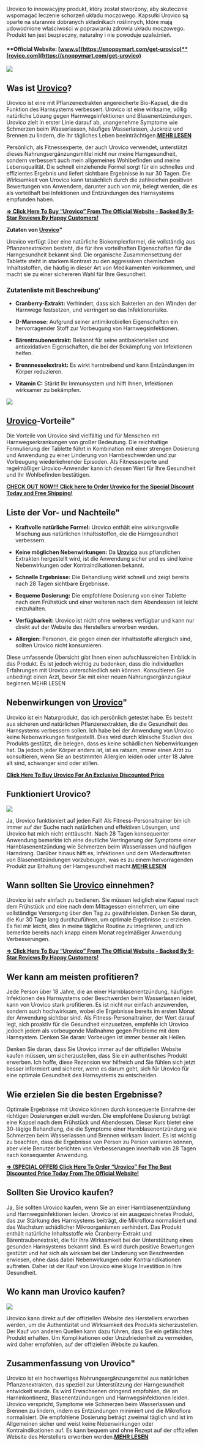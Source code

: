 Urovico to innowacyjny produkt, który został stworzony, aby skutecznie wspomagać leczenie schorzeń układu moczowego. Kapsułki Urovico są oparte na starannie dobranych składnikach roślinnych, które mają udowodnione właściwości w poprawianiu zdrowia układu moczowego. Produkt ten jest bezpieczny, naturalny i nie powoduje uzależnień.

#### **Official Website: [www.u](https://snoppymart.com/get-urovico)**[rovico.com](https://snoppymart.com/get-urovico)

[![](https://blogger.googleusercontent.com/img/b/R29vZ2xl/AVvXsEieJw6hItO2wIkGDnqJBvBXzB5CDDHXI946fYwW67akjouPKAHo4i46iw4IhiRn7UrdwvecF76if-0jKakfZdreDXdmXo4zdg6_sR5K2WtTO7lBh4qHSP02MqlU9ALVX1w4J6PAN_BDTRqH6K_vd5A1IWeA7ER8EPIvlHgK9bCJwfG4vw2D9j6PB7lYals/w640-h372/755f26747ad71fedeb086afbb4306ef4.png)](https://snoppymart.com/get-urovico)

**Was ist [Urovico](https://www.facebook.com/people/Urovico-Harntabletten/61553305271115/)?**
---------------------------------------------------------------------------------------------

Urovico ist eine mit Pflanzenextrakten angereicherte Bio-Kapsel, die die Funktion des Harnsystems verbessert. Urovico ist eine wirksame, völlig natürliche Lösung gegen Harnwegsinfektionen und Blasenentzündungen. Urovico zielt in erster Linie darauf ab, unangenehme Symptome wie Schmerzen beim Wasserlassen, häufiges Wasserlassen, Juckreiz und Brennen zu lindern, die Ihr tägliches Leben beeinträchtigen.**[MEHR LESEN](https://snoppymart.com/get-urovico)**

Persönlich, als Fitnessexperte, der auch Urovico verwendet, unterstützt dieses Nahrungsergänzungsmittel nicht nur meine Harngesundheit, sondern verbessert auch mein allgemeines Wohlbefinden und meine Lebensqualität. Die schnell einziehende Formel sorgt für ein schnelles und effizientes Ergebnis und liefert sichtbare Ergebnisse in nur 30 Tagen. Die Wirksamkeit von Urovico kann tatsächlich durch die zahlreichen positiven Bewertungen von Anwendern, darunter auch von mir, belegt werden, die es als vorteilhaft bei Infektionen und Entzündungen des Harnsystems empfunden haben.

**[\=> Click Here To Buy “Urovico” From The Official Website - Backed By 5-Star Reviews By Happy Customers!](https://snoppymart.com/get-urovico)**

**Zutaten von [Urovico](https://sites.google.com/view/urovicodaliradinegativnamiljen/home)"**

Urovico verfügt über eine natürliche Biokomplexformel, die vollständig aus Pflanzenextrakten besteht, die für ihre vorteilhaften Eigenschaften für die Harngesundheit bekannt sind. Die organische Zusammensetzung der Tablette steht in starkem Kontrast zu den aggressiven chemischen Inhaltsstoffen, die häufig in dieser Art von Medikamenten vorkommen, und macht sie zu einer sichereren Wahl für Ihre Gesundheit.

### **Zutatenliste mit Beschreibung'**

*   **Cranberry-Extrakt:** Verhindert, dass sich Bakterien an den Wänden der Harnwege festsetzen, und verringert so das Infektionsrisiko.

*   **D-Mannose:** Aufgrund seiner antimikrobiellen Eigenschaften ein hervorragender Stoff zur Vorbeugung von Harnwegsinfektionen.

*   **Bärentraubenextrakt:** Bekannt für seine antibakteriellen und antioxidativen Eigenschaften, die bei der Bekämpfung von Infektionen helfen.

*   **Brennnesselextrakt:** Es wirkt harntreibend und kann Entzündungen im Körper reduzieren.

*   **Vitamin C:** Stärkt Ihr Immunsystem und hilft Ihnen, Infektionen wirksamer zu bekämpfen.

[![](https://blogger.googleusercontent.com/img/b/R29vZ2xl/AVvXsEgx8QCFoR2iuLYiAe1TNp-50-vwS-5NMt1RkmZC2wU2v6srh5g0K5NX_7O9eDCNVeyNjOBNSZVNtGs1TeqlmTUtPodPjgdvApBE9Wi_PW4Doxl0lDifYBdvDsjaFQoVStwuz7eD88jn1_5XObXRAcRBB4WSzJwNwjIMS9GNViXt1vwRrdon8F8zDAjMcss/w640-h372/181ff06fdb9365c49868a85c4b96ce95.png)](https://snoppymart.com/get-urovico)

**[Urovico](https://sites.google.com/view/urovicodaliradinegativnamiljen/home)\-Vorteile"**
-------------------------------------------------------------------------------------------

Die Vorteile von Urovico sind vielfältig und für Menschen mit Harnwegserkrankungen von großer Bedeutung. Die reichhaltige Formulierung der Tablette führt in Kombination mit einer strengen Dosierung und Anwendung zu einer Linderung von Harnbeschwerden und zur Vorbeugung wiederkehrender Episoden. Als Fitnessexperte und regelmäßiger Urovico-Anwender kann ich dessen Wert für Ihre Gesundheit und Ihr Wohlbefinden bestätigen.

**[CHECK OUT NOW!!! Click here to Order Urovico for the Special Discount Today and Free Shipping!](https://snoppymart.com/get-urovico)**

**Liste der Vor- und Nachteile"**
---------------------------------

*   **Kraftvolle natürliche Formel:** Urovico enthält eine wirkungsvolle Mischung aus natürlichen Inhaltsstoffen, die die Harngesundheit verbessern.

*   **Keine möglichen Nebenwirkungen:** Da [**Urovico**](https://groups.google.com/g/urovico-czy-to-oszustwo/c/o-kZTD30X_s) aus pflanzlichen Extrakten hergestellt wird, ist die Anwendung sicher und es sind keine Nebenwirkungen oder Kontraindikationen bekannt.

*   **Schnelle Ergebnisse:** Die Behandlung wirkt schnell und zeigt bereits nach 28 Tagen sichtbare Ergebnisse.

*   **Bequeme Dosierung:** Die empfohlene Dosierung von einer Tablette nach dem Frühstück und einer weiteren nach dem Abendessen ist leicht einzuhalten.

*   **Verfügbarkeit:** Urovico ist nicht ohne weiteres verfügbar und kann nur direkt auf der Website des Herstellers erworben werden.

*   **Allergien:** Personen, die gegen einen der Inhaltsstoffe allergisch sind, sollten Urovico nicht konsumieren.

Diese umfassende Übersicht gibt Ihnen einen aufschlussreichen Einblick in das Produkt. Es ist jedoch wichtig zu bedenken, dass die individuellen Erfahrungen mit Urovico unterschiedlich sein können. Konsultieren Sie unbedingt einen Arzt, bevor Sie mit einer neuen Nahrungsergänzungskur beginnen.MEHR LESEN

**Nebenwirkungen von [Urovico](https://groups.google.com/g/urovico-czy-to-oszustwo/c/o-kZTD30X_s)"**
----------------------------------------------------------------------------------------------------

Urovico ist ein Naturprodukt, das ich persönlich getestet habe. Es besteht aus sicheren und natürlichen Pflanzenextrakten, die die Gesundheit des Harnsystems verbessern sollen. Ich habe bei der Anwendung von Urovico keine Nebenwirkungen festgestellt. Dies wird durch klinische Studien des Produkts gestützt, die belegen, dass es keine schädlichen Nebenwirkungen hat. Da jedoch jeder Körper anders ist, ist es ratsam, immer einen Arzt zu konsultieren, wenn Sie an bestimmten Allergien leiden oder unter 18 Jahre alt sind, schwanger sind oder stillen.

**[Click Here To Buy Urovico For An Exclusive Discounted Price](https://snoppymart.com/get-urovico)**

**Funktioniert Urovico?**
-------------------------

[![](https://blogger.googleusercontent.com/img/b/R29vZ2xl/AVvXsEj6S47CruH-BtkR8hw1ZrU0JKK5dgBbz-t4kTUJfl2uB-4H8UuiYJ5YH5qZozqVgKmV-Qh8Pp0nzQXA1qQmpCWD5M0rjn7nqNuvijqBa8MJw1G5pD2jaykji16EjmY4Oqc2dGNZH5BfCtdQVk2WbD9HZGUwGYH5nyxe_MEy7_pNf9fi6Drkt3sBDNOUUTY/w640-h268/031225096b6f1da11b99eaaba268daa7.png)](https://snoppymart.com/get-urovico)

Ja, Urovico funktioniert auf jeden Fall! Als Fitness-Personaltrainer bin ich immer auf der Suche nach natürlichen und effektiven Lösungen, und Urovico hat mich nicht enttäuscht. Nach 28 Tagen konsequenter Anwendung bemerkte ich eine deutliche Verringerung der Symptome einer Harnblasenentzündung wie Schmerzen beim Wasserlassen und häufigen Harndrang. Darüber hinaus hilft es, Infektionen und dem Wiederauftreten von Blasenentzündungen vorzubeugen, was es zu einem hervorragenden Produkt zur Erhaltung der Harngesundheit macht.**[MEHR LESEN](https://snoppymart.com/get-urovico)**

**Wann sollten Sie [Urovico](https://groups.google.com/g/urovico-czy-to-oszustwo/c/o-kZTD30X_s) einnehmen?**
------------------------------------------------------------------------------------------------------------

Urovico ist sehr einfach zu bedienen. Sie müssen lediglich eine Kapsel nach dem Frühstück und eine nach dem Mittagessen einnehmen, um eine vollständige Versorgung über den Tag zu gewährleisten. Denken Sie daran, die Kur 30 Tage lang durchzuführen, um optimale Ergebnisse zu erzielen. Es fiel mir leicht, dies in meine tägliche Routine zu integrieren, und ich bemerkte bereits nach knapp einem Monat regelmäßiger Anwendung Verbesserungen.

**[\=> Click Here To Buy “Urovico” From The Official Website - Backed By 5-Star Reviews By Happy Customers!](https://snoppymart.com/get-urovico)**

**Wer kann am meisten profitieren?**
------------------------------------

Jede Person über 18 Jahre, die an einer Harnblasenentzündung, häufigen Infektionen des Harnsystems oder Beschwerden beim Wasserlassen leidet, kann von Urovico stark profitieren. Es ist nicht nur einfach anzuwenden, sondern auch hochwirksam, wobei die Ergebnisse bereits im ersten Monat der Anwendung sichtbar sind. Als Fitness-Personaltrainer, der Wert darauf legt, sich proaktiv für die Gesundheit einzusetzen, empfehle ich Urovico jedoch jedem als vorbeugende Maßnahme gegen Probleme mit dem Harnsystem. Denken Sie daran: Vorbeugen ist immer besser als Heilen.

Denken Sie daran, dass Sie Urovico immer auf der offiziellen Website kaufen müssen, um sicherzustellen, dass Sie ein authentisches Produkt erwerben. Ich hoffe, diese Rezension war hilfreich und Sie fühlen sich jetzt besser informiert und sicherer, wenn es darum geht, sich für Urovico für eine optimale Gesundheit des Harnsystems zu entscheiden.

**Wie erzielen Sie die besten Ergebnisse?**
-------------------------------------------

Optimale Ergebnisse mit Urovico können durch konsequente Einnahme der richtigen Dosierungen erzielt werden. Die empfohlene Dosierung beträgt eine Kapsel nach dem Frühstück und Abendessen. Dieser Kurs bietet eine 30-tägige Behandlung, die die Symptome einer Harnblasenentzündung wie Schmerzen beim Wasserlassen und Brennen wirksam lindert. Es ist wichtig zu beachten, dass die Ergebnisse von Person zu Person variieren können, aber viele Benutzer berichten von Verbesserungen innerhalb von 28 Tagen nach konsequenter Anwendung.

**[\=> (SPECIAL OFFER) Click Here To Order “Urovico” For The Best Discounted Price Today From The Official Website!](https://snoppymart.com/get-urovico)**

**Sollten Sie Urovico kaufen?**
-------------------------------

Ja, Sie sollten Urovico kaufen, wenn Sie an einer Harnblasenentzündung und Harnwegsinfektionen leiden. Urovico ist ein ausgezeichnetes Produkt, das zur Stärkung des Harnsystems beiträgt, die Mikroflora normalisiert und das Wachstum schädlicher Mikroorganismen verhindert. Das Produkt enthält natürliche Inhaltsstoffe wie Cranberry-Extrakt und Bärentraubenextrakt, die für ihre Wirksamkeit bei der Unterstützung eines gesunden Harnsystems bekannt sind. Es wird durch positive Bewertungen gestützt und hat sich als wirksam bei der Linderung von Beschwerden erwiesen, ohne dass dabei Nebenwirkungen oder Kontraindikationen auftreten. Daher ist der Kauf von Urovico eine kluge Investition in Ihre Gesundheit.

**Wo kann man Urovico kaufen?**
-------------------------------

[![](https://blogger.googleusercontent.com/img/b/R29vZ2xl/AVvXsEgTJsWBWMqo5uSVFipvE-MleUmMVY6hb8o1o3pmrx6EEJ2z6qqoLtaNOvDZ8Z_VZq1Tes6eTnM_db1X9NkItNShvqTZN8wDdnYZTn0p2vr6k4ITCQfO8JEj1IRxYVmiDNB_9Ypan9CTcERPu4jdhzLjG773Ac3TKe4XHntp7weDdTHvpaJATO0aqCurZyo/w640-h332/Screenshot%20(953).png)](https://snoppymart.com/get-urovico)

Urovico kann direkt auf der offiziellen Website des Herstellers erworben werden, um die Authentizität und Wirksamkeit des Produkts sicherzustellen. Der Kauf von anderen Quellen kann dazu führen, dass Sie ein gefälschtes Produkt erhalten. Um Komplikationen oder Unzufriedenheit zu vermeiden, wird daher empfohlen, auf der offiziellen Website zu kaufen.

**Zusammenfassung von Urovico"**
--------------------------------

Urovico ist ein hochwertiges Nahrungsergänzungsmittel aus natürlichen Pflanzenextrakten, das speziell zur Unterstützung der Harngesundheit entwickelt wurde. Es wird Erwachsenen dringend empfohlen, die an Harninkontinenz, Blasenentzündungen und Harnwegsinfektionen leiden. Urovico verspricht, Symptome wie Schmerzen beim Wasserlassen und Brennen zu lindern, indem es Entzündungen minimiert und die Mikroflora normalisiert. Die empfohlene Dosierung beträgt zweimal täglich und ist im Allgemeinen sicher und weist keine Nebenwirkungen oder Kontraindikationen auf. Es kann bequem und ohne Rezept auf der offiziellen Website des Herstellers erworben werden.**[MEHR LESEN](https://snoppymart.com/get-urovico)**
